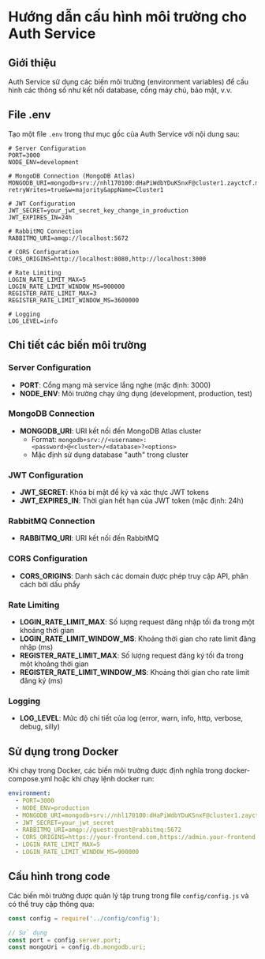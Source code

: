 # Hướng dẫn cấu hình môi trường cho Auth Service

## Giới thiệu
Auth Service sử dụng các biến môi trường (environment variables) để cấu hình các thông số như kết nối database, cổng máy chủ, bảo mật, v.v.

## File .env
Tạo một file `.env` trong thư mục gốc của Auth Service với nội dung sau:

```
# Server Configuration
PORT=3000
NODE_ENV=development

# MongoDB Connection (MongoDB Atlas)
MONGODB_URI=mongodb+srv://nhl170100:dHaPiWdbYDuKSnxF@cluster1.zayctcf.mongodb.net/auth?retryWrites=true&w=majority&appName=Cluster1

# JWT Configuration
JWT_SECRET=your_jwt_secret_key_change_in_production
JWT_EXPIRES_IN=24h

# RabbitMQ Connection
RABBITMQ_URI=amqp://localhost:5672

# CORS Configuration
CORS_ORIGINS=http://localhost:8080,http://localhost:3000

# Rate Limiting
LOGIN_RATE_LIMIT_MAX=5
LOGIN_RATE_LIMIT_WINDOW_MS=900000
REGISTER_RATE_LIMIT_MAX=3
REGISTER_RATE_LIMIT_WINDOW_MS=3600000

# Logging
LOG_LEVEL=info
```

## Chi tiết các biến môi trường

### Server Configuration
- **PORT**: Cổng mạng mà service lắng nghe (mặc định: 3000)
- **NODE_ENV**: Môi trường chạy ứng dụng (development, production, test)

### MongoDB Connection
- **MONGODB_URI**: URI kết nối đến MongoDB Atlas cluster
  - Format: `mongodb+srv://<username>:<password>@<cluster>/<database>?<options>`
  - Mặc định sử dụng database "auth" trong cluster

### JWT Configuration
- **JWT_SECRET**: Khóa bí mật để ký và xác thực JWT tokens
- **JWT_EXPIRES_IN**: Thời gian hết hạn của JWT token (mặc định: 24h)

### RabbitMQ Connection
- **RABBITMQ_URI**: URI kết nối đến RabbitMQ

### CORS Configuration
- **CORS_ORIGINS**: Danh sách các domain được phép truy cập API, phân cách bởi dấu phẩy

### Rate Limiting
- **LOGIN_RATE_LIMIT_MAX**: Số lượng request đăng nhập tối đa trong một khoảng thời gian
- **LOGIN_RATE_LIMIT_WINDOW_MS**: Khoảng thời gian cho rate limit đăng nhập (ms)
- **REGISTER_RATE_LIMIT_MAX**: Số lượng request đăng ký tối đa trong một khoảng thời gian
- **REGISTER_RATE_LIMIT_WINDOW_MS**: Khoảng thời gian cho rate limit đăng ký (ms)

### Logging
- **LOG_LEVEL**: Mức độ chi tiết của log (error, warn, info, http, verbose, debug, silly)

## Sử dụng trong Docker

Khi chạy trong Docker, các biến môi trường được định nghĩa trong docker-compose.yml hoặc khi chạy lệnh docker run:

```yaml
environment:
  - PORT=3000
  - NODE_ENV=production
  - MONGODB_URI=mongodb+srv://nhl170100:dHaPiWdbYDuKSnxF@cluster1.zayctcf.mongodb.net/auth?retryWrites=true&w=majority&appName=Cluster1
  - JWT_SECRET=your_jwt_secret
  - RABBITMQ_URI=amqp://guest:guest@rabbitmq:5672
  - CORS_ORIGINS=https://your-frontend.com,https://admin.your-frontend.com
  - LOGIN_RATE_LIMIT_MAX=5
  - LOGIN_RATE_LIMIT_WINDOW_MS=900000
```

## Cấu hình trong code

Các biến môi trường được quản lý tập trung trong file `config/config.js` và có thể truy cập thông qua:

```javascript
const config = require('../config/config');

// Sử dụng
const port = config.server.port;
const mongoUri = config.db.mongodb.uri;
``` 